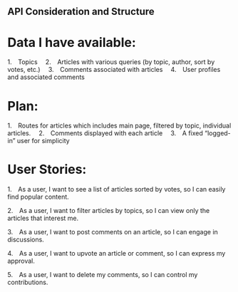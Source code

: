 ## API Consideration and Structure

# Data I have available:

1. Topics
 2. Articles with various queries (by topic, author, sort by votes, etc.)
 3. Comments associated with articles
 4. User profiles and associated comments

# Plan:

1. Routes for articles which includes main page, filtered by topic, individual articles.
 2. Comments displayed with each article
 3. A fixed “logged-in” user for simplicity

# User Stories:

1. As a user, I want to see a list of articles sorted by votes, so I can easily find popular content.

2. As a user, I want to filter articles by topics, so I can view only the articles that interest me.

3. As a user, I want to post comments on an article, so I can engage in discussions.

4. As a user, I want to upvote an article or comment, so I can express my approval.

5. As a user, I want to delete my comments, so I can control my contributions.
